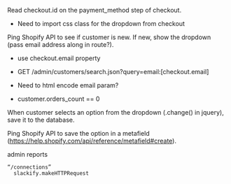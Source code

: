 Read checkout.id on the payment_method step of checkout.
- Need to import css class for the dropdown from checkout

Ping Shopify API to see if customer is new. If new, show the dropdown (pass email address along in route?).
- use checkout.email property
- GET /admin/customers/search.json?query=email:[checkout.email]
- Need to html encode email param?

- customer.orders_count == 0



When customer selects an option from the dropdown (.change() in jquery), save it to the database.

Ping Shopify API to save the option in a metafield (https://help.shopify.com/api/reference/metafield#create).

admin reports

	
	
	“/connections”
      slackify.makeHTTPRequest


